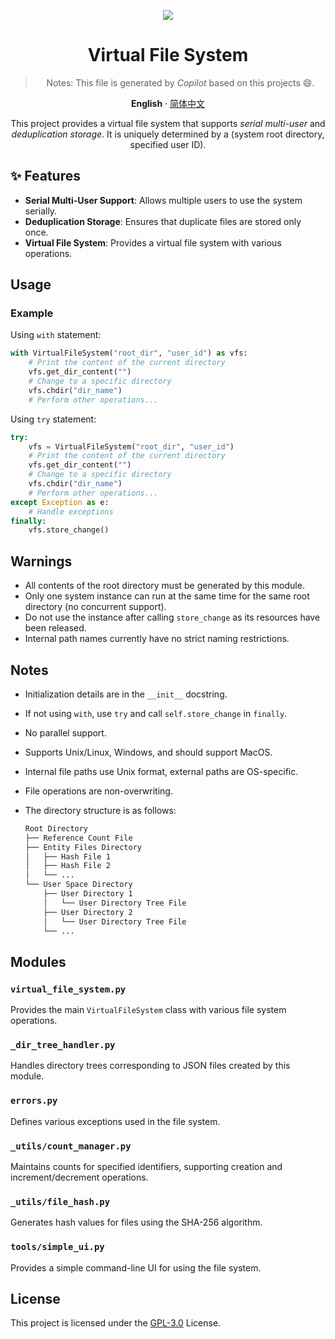 <div align="center"><a name="readme-top"></a>

[![][mycat]][link-to-homepage]

[mycat]: assets/images/mycat.jpg
[link-to-homepage]: https://github.com/SinbereeGit

# Virtual File System

> Notes: This file is generated by *Copilot* based on this projects 😄.  

**English** · [简体中文](./README_zh.md)

This project provides a virtual file system that supports *serial multi-user* and *deduplication storage*. It is uniquely determined by a (system root directory, specified user ID).

</div>

## ✨ Features

- **Serial Multi-User Support**: Allows multiple users to use the system serially.
- **Deduplication Storage**: Ensures that duplicate files are stored only once.
- **Virtual File System**: Provides a virtual file system with various operations.

## Usage

### Example

Using `with` statement:

```python
with VirtualFileSystem("root_dir", "user_id") as vfs:
    # Print the content of the current directory
    vfs.get_dir_content("")
    # Change to a specific directory
    vfs.chdir("dir_name")
    # Perform other operations...
```

Using `try` statement:

```python
try:
    vfs = VirtualFileSystem("root_dir", "user_id")
    # Print the content of the current directory
    vfs.get_dir_content("")
    # Change to a specific directory
    vfs.chdir("dir_name")
    # Perform other operations...
except Exception as e:
    # Handle exceptions
finally:
    vfs.store_change()
```

## Warnings

- All contents of the root directory must be generated by this module.
- Only one system instance can run at the same time for the same root directory (no concurrent support).
- Do not use the instance after calling `store_change` as its resources have been released.
- Internal path names currently have no strict naming restrictions.

## Notes

- Initialization details are in the `__init__` docstring.
- If not using `with`, use `try` and call `self.store_change` in `finally`.
- No parallel support.
- Supports Unix/Linux, Windows, and should support MacOS.
- Internal file paths use Unix format, external paths are OS-specific.
- File operations are non-overwriting.
- The directory structure is as follows:

  ```txt
  Root Directory
  ├── Reference Count File
  ├── Entity Files Directory
  │   ├── Hash File 1
  │   ├── Hash File 2
  │   └── ...
  └── User Space Directory
      ├── User Directory 1
      │   └── User Directory Tree File
      ├── User Directory 2
      │   └── User Directory Tree File
      └── ...
  ```

## Modules

### `virtual_file_system.py`

Provides the main `VirtualFileSystem` class with various file system operations.

### `_dir_tree_handler.py`

Handles directory trees corresponding to JSON files created by this module.

### `errors.py`

Defines various exceptions used in the file system.

### `_utils/count_manager.py`

Maintains counts for specified identifiers, supporting creation and increment/decrement operations.

### `_utils/file_hash.py`

Generates hash values for files using the SHA-256 algorithm.

### `tools/simple_ui.py`

Provides a simple command-line UI for using the file system.

## License

This project is licensed under the [GPL-3.0](LICENSE) License.
